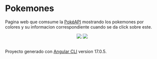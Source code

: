 # Pokemones

Pagina web que comsume la [PokéAPI](https://pokeapi.co/docs/v2) mostrando los pokemones por colores y su informacion correspondiente cuando se da click sobre este.

<div align="center">
<img src="https://raw.githubusercontent.com/Caballero-dev/poke-api/main/imagnes/Pokemon.png?token=GHSAT0AAAAAACM3DH2NUOB2XTW2G3UGAYDEZPM36PQ">
<img src="https://raw.githubusercontent.com/Caballero-dev/poke-api/main/imagnes/Pokemon_1.png?token=GHSAT0AAAAAACM3DH2MBXJ5K5KF2GXX3XV6ZPM37VA" >
</div>

<br>

Proyecto generado con [Angular CLI](https://github.com/angular/angular-cli) version 17.0.5.
